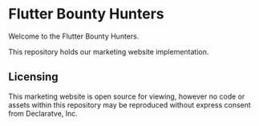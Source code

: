# Flutter Bounty Hunters
Welcome to the Flutter Bounty Hunters.

This repository holds our marketing website implementation.

## Licensing
This marketing website is open source for viewing, however no code or assets within this
repository may be reproduced without express consent from Declaratve, Inc.
